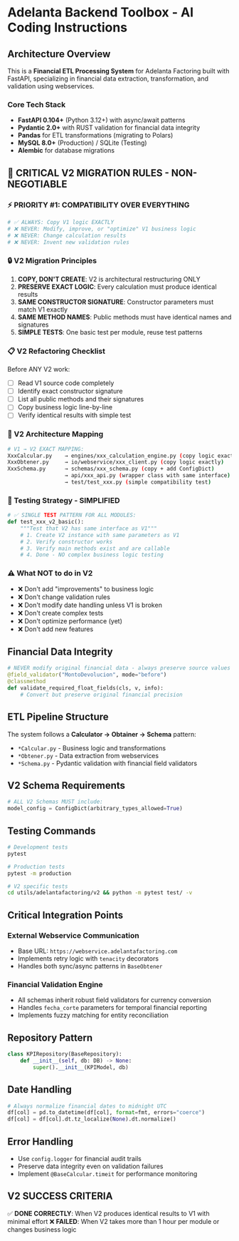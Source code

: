 # Adelanta Backend Toolbox - AI Coding Instructions

## Architecture Overview

This is a **Financial ETL Processing System** for Adelanta Factoring built with FastAPI, specializing in financial data extraction, transformation, and validation using webservices.

### Core Tech Stack

-   **FastAPI 0.104+** (Python 3.12+) with async/await patterns
-   **Pydantic 2.0+** with RUST validation for financial data integrity
-   **Pandas** for ETL transformations (migrating to Polars)
-   **MySQL 8.0+** (Production) / SQLite (Testing)
-   **Alembic** for database migrations

## 🚨 CRITICAL V2 MIGRATION RULES - NON-NEGOTIABLE

### ⚡ PRIORITY #1: COMPATIBILITY OVER EVERYTHING

```python
# ✅ ALWAYS: Copy V1 logic EXACTLY
# ❌ NEVER: Modify, improve, or "optimize" V1 business logic
# ❌ NEVER: Change calculation results
# ❌ NEVER: Invent new validation rules
```

### 🔒 V2 Migration Principles

1. **COPY, DON'T CREATE**: V2 is architectural restructuring ONLY
2. **PRESERVE EXACT LOGIC**: Every calculation must produce identical results
3. **SAME CONSTRUCTOR SIGNATURE**: Constructor parameters must match V1 exactly
4. **SAME METHOD NAMES**: Public methods must have identical names and signatures
5. **SIMPLE TESTS**: One basic test per module, reuse test patterns

### 📋 V2 Refactoring Checklist

Before ANY V2 work:

-   [ ] Read V1 source code completely
-   [ ] Identify exact constructor signature
-   [ ] List all public methods and their signatures
-   [ ] Copy business logic line-by-line
-   [ ] Verify identical results with simple test

### 🎯 V2 Architecture Mapping

```bash
# V1 → V2 EXACT MAPPING:
XxxCalcular.py    → engines/xxx_calculation_engine.py (copy logic exactly)
XxxObtener.py     → io/webservice/xxx_client.py (copy logic exactly)
XxxSchema.py      → schemas/xxx_schema.py (copy + add ConfigDict)
                  → api/xxx_api.py (wrapper class with same interface)
                  → test/test_xxx.py (simple compatibility test)
```

### 🧪 Testing Strategy - SIMPLIFIED

```python
# ✅ SINGLE TEST PATTERN FOR ALL MODULES:
def test_xxx_v2_basic():
    """Test that V2 has same interface as V1"""
    # 1. Create V2 instance with same parameters as V1
    # 2. Verify constructor works
    # 3. Verify main methods exist and are callable
    # 4. Done - NO complex business logic testing
```

### ⚠️ What NOT to do in V2

-   ❌ Don't add "improvements" to business logic
-   ❌ Don't change validation rules
-   ❌ Don't modify date handling unless V1 is broken
-   ❌ Don't create complex tests
-   ❌ Don't optimize performance (yet)
-   ❌ Don't add new features

## Financial Data Integrity

```python
# NEVER modify original financial data - always preserve source values
@field_validator("MontoDevolucion", mode="before")
@classmethod
def validate_required_float_fields(cls, v, info):
    # Convert but preserve original financial precision
```

## ETL Pipeline Structure

The system follows a **Calculator → Obtainer → Schema** pattern:

-   `*Calcular.py` - Business logic and transformations
-   `*Obtener.py` - Data extraction from webservices
-   `*Schema.py` - Pydantic validation with financial field validators

## V2 Schema Requirements

```python
# ALL V2 Schemas MUST include:
model_config = ConfigDict(arbitrary_types_allowed=True)
```

## Testing Commands

```bash
# Development tests
pytest

# Production tests
pytest -m production

# V2 specific tests
cd utils/adelantafactoring/v2 && python -m pytest test/ -v
```

## Critical Integration Points

### External Webservice Communication

-   Base URL: `https://webservice.adelantafactoring.com`
-   Implements retry logic with `tenacity` decorators
-   Handles both sync/async patterns in `BaseObtener`

### Financial Validation Engine

-   All schemas inherit robust field validators for currency conversion
-   Handles `fecha_corte` parameters for temporal financial reporting
-   Implements fuzzy matching for entity reconciliation

## Repository Pattern

```python
class KPIRepository(BaseRepository):
    def __init__(self, db: DB) -> None:
        super().__init__(KPIModel, db)
```

## Date Handling

```python
# Always normalize financial dates to midnight UTC
df[col] = pd.to_datetime(df[col], format=fmt, errors="coerce")
df[col] = df[col].dt.tz_localize(None).dt.normalize()
```

## Error Handling

-   Use `config.logger` for financial audit trails
-   Preserve data integrity even on validation failures
-   Implement `@BaseCalcular.timeit` for performance monitoring

## V2 SUCCESS CRITERIA

✅ **DONE CORRECTLY**: When V2 produces identical results to V1 with minimal effort
❌ **FAILED**: When V2 takes more than 1 hour per module or changes business logic
